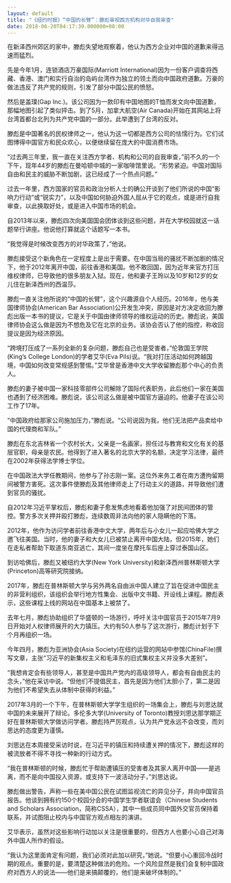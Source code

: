 ```yaml
---
layout: default
title: "《纽约时报》“中国的长臂”：滕彪审视西方机构对华自我审查"
date: 2018-06-20T04:17:39.000000+08:00
---
```


在新泽西州郊区的家中，滕彪失望地观察着，他认为西方企业对中国的道歉来得迅速而猛烈。

先是今年1月，连锁酒店万豪国际(Marriott International)因为一份客户调查将西藏、香港、澳门和实行自治的岛屿台湾作为独立的领土而向中国政府道歉。万豪的做法违反了共产党的规则，引发了部分中国公民的愤怒。

然后是盖璞(Gap Inc.)。该公司因为一款印有中国地图的T恤而发文向中国道歉，那幅地图引起了类似抨击。到了5月，加拿大航空(Air Canada)开始在其网站上将台湾首都台北列为共产党中国的一部分。此举遭到了台湾的反对。

滕彪是中国著名的民权律师之一，他认为这一切都是西方公司的怯懦行为。它们试图博得中国官方和民众欢心，以便继续留在庞大的中国消费市场。

“过去两三年里，我一直在关注西方学者、机构和公司的自我审查，”前不久的一个下午，现年44岁的滕彪在曼哈顿中城的一家咖啡馆里说。“形势紧迫。中国对国际自由和民主的威胁不断加剧，这已经成了一个热点问题。”

过去一年里，西方国家的官员和政治分析人士的确公开谈到了他们所说的中国“影响力行动”或“锐实力”，以及中国如何胁迫外国人屈从于它的观点，或是进行自我审查，以此换取好处，或是进入中国市场的机会。

自2013年以来，滕彪四次向美国国会团体谈到这些问题，并在大学校园就这一话题举行讲座。他说他打算就这个话题写一本书。

“我觉得是时候改变西方的对华政策了，”他说。

滕彪接受这个新角色在一定程度上是出于需要。在中国当局的骚扰不断加剧的情况下，他于2012年离开中国，前往香港和美国。他不敢回国，因为近年来官方打压维权律师，已导致他的很多朋友入狱。现在，他和妻子王玲以及10岁和12岁的女儿住在新泽西州的西温莎。

滕彪一直关注他所说的“中国的长臂”，这个兴趣源自个人经历。2016年，他与美国律师协会(American Bar Association)公开发生冲突，原因是对方决定收回为滕彪出版一本书的提议，它是关于中国由律师领导的维权运动的历史。滕彪说，美国律师协会这么做是因为不想危及它在北京的业务。该协会否认了他的指控，称收回提议是因为经济原因。

“跨境打压成了一系列全新的复杂问题，滕彪自己也是受害者，”伦敦国王学院(King’s College London)的学者艾华(Eva Pils)说。“我对打压活动如何跨越国境，中国如何改变常规感到警惕。”艾华曾是香港中文大学收留滕彪那个中心的负责人。

滕彪的妻子被中国一家科技零部件公司解除了国际代表职务，此后他们一家在美国也遇到了经济困难。滕彪说，该公司这么做是被中国官方逼迫的。他妻子在该公司工作了17年。

“中国政府给那家公司施加压力，”滕彪说。“公司说因为我，他们无法把产品卖给中国的代理商和军队。”

滕彪在东北吉林省一个农村长大，父亲是一名画家，担任过与教育和文化有关的基层官职，母亲是农民。他得到了进入著名的北京大学的名额，决定学习法律，最终在2002年获得法学博士学位。

在中国政法大学任教期间，他参与了孙志刚一案。这位外来务工者在南方遭拘留期间被警方害死。这次事件使滕彪及其他律师走上了行动主义的道路，并导致他们遭到官员的骚扰。

自2012年习近平掌权后，滕彪和妻子愈发焦虑地看着他加强了对民间团体的管控。警方多次关押并殴打滕彪，连续数周非法向他的家人隐瞒他的下落。

2012年，他作为访问学者前往香港中文大学，两年后与小女儿一起应哈佛大学之邀飞往美国。当时，他的妻子和大女儿已被禁止离开中国大陆，但2015年，她们在走私者帮助下取道东南亚逃亡，其间一度坐在摩托车后座上穿过泰国山区。

到访哈佛后，滕彪又被纽约大学(New York University)和新泽西州普林斯顿大学(Princeton)高等研究院接纳。

2017年，滕彪在普林斯顿大学与另外两名自由派中国人建立了旨在促进中国民主的非营利组织，该组织会举行地方性集会、出版中文书籍、开设线上课程。滕彪表示，这些课程上线的网站在中国基本上被禁了。

去年七月，滕彪协助组织了华盛顿的一场游行，呼吁关注中国官员于2015年7月9日开始对人权律师展开的大力镇压。大约有50人参与了这次游行，滕彪计划于下个月再组织一场。

今年四月，滕彪为亚洲协会(Asia Society)在纽约运营的网站中参馆(ChinaFile)撰写文章，主张“习近平的新集权主义和毛泽东的旧式集权主义并没多大差别”。

“我想肯定会有些领导人，甚至是中国共产党内的高级领导人，都会有自由民主的念头，”他在采访中说。“但他们不提倡民主，首先是因为他们太胆小了，第二是因为他们不希望失去从体制中获得的利益。”

2017年3月的一个下午，在普林斯顿大学学生组织的一场集会上，滕彪与刘思达就中国的未来展开了辩论。多伦多大学(University of Toronto)教授刘思达那学期正好在普林斯顿大学做访问学者。滕彪持严厉观点，认为共产党永远不会改变，而刘思达的态度更为谨慎。

刘思达在本周接受采访时说，在习近平的镇压和持续遭关押的情况下，滕彪这样的被流放者不得不寻找一种新的行动方式。

“我在普林斯顿的时候，滕彪忙于帮助遭镇压的受害者及其家人离开中国——是逃离，而不是向中国投入资源，或支持下一波活动分子，”刘思达说。

滕彪做出警告，声称一些在美中国公民在试图监视流亡的异见分子，并向中国官员报告。他谈到拥有约150个校园分会的中国学生学者联谊会（Chinese Students and Scholars Association，简称CSSA），其中一些成员同中国外交官员保持着联系，并试图阻止校内与中国官方观点相左的演讲。

艾华表示，虽然对这些影响行动加以关注是很重要的，但西方人也要小心自己对海外中国人所作的假设。

“我认为这里面肯定有问题，我们必须对此加以研究，”她说。“但要小心重回冷战时期的观点。重要的是，要清楚这种做法的危险。一个风险显然是我们会复制中国政府对西方人的说法——他们是来搞颠覆的，他们是来破坏体制的。”

